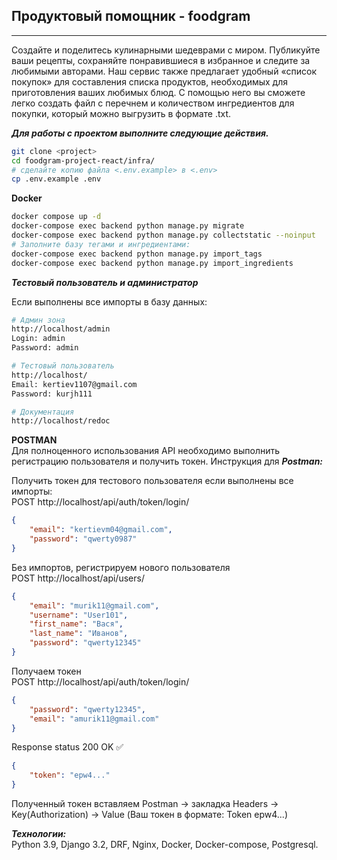  ## Продуктовый помощник - foodgram

---

 Создайте и поделитесь кулинарными шедеврами с миром. Публикуйте ваши рецепты, сохраняйте понравившиеся в избранное и следите за любимыми авторами. Наш сервис также предлагает удобный «список покупок» для составления списка продуктов, необходимых для приготовления ваших любимых блюд. С помощью него вы сможете легко создать файл с перечнем и количеством ингредиентов для покупки, который можно выгрузить в формате .txt.

 ***Для работы с проектом выполните следующие действия.***

 ```bash
git clone <project>
cd foodgram-project-react/infra/
# сделайте копию файла <.env.example> в <.env>
cp .env.example .env
 ```

**Docker**
 ```bash
docker compose up -d
docker-compose exec backend python manage.py migrate
docker-compose exec backend python manage.py collectstatic --noinput
# Заполните базу тегами и ингредиентами:
docker-compose exec backend python manage.py import_tags
docker-compose exec backend python manage.py import_ingredients
```
***Тестовый пользователь и администратор***

Если выполнены все импорты в базу данных:
```bash
# Админ зона
http://localhost/admin
Login: admin
Password: admin

# Тестовый пользователь
http://localhost/
Email: kertiev1107@gmail.com
Password: kurjh111

# Документация
http://localhost/redoc
```
**POSTMAN**  
Для полноценного использования API необходимо выполнить регистрацию пользователя и получить токен. Инструкция для ***Postman:***

Получить токен для тестового пользователя если выполнены все импорты:  
POST http://localhost/api/auth/token/login/
```json
{
    "email": "kertievm04@gmail.com",
    "password": "qwerty0987"
}
```
Без импортов, регистрируем нового пользователя  
POST http://localhost/api/users/
```json
{
    "email": "murik11@gmail.com",
    "username": "User101",
    "first_name": "Вася",
    "last_name": "Иванов",
    "password": "qwerty12345"
}
```
Получаем токен  
POST http://localhost/api/auth/token/login/
```json
{
    "password": "qwerty12345",
    "email": "amurik11@gmail.com"
}
```
Response status 200 OK ✅
```json
{
    "token": "epw4..."
}
```
Полученный токен вставляем Postman -> закладка Headers -> Key(Authorization) -> Value (Ваш токен в формате: Token epw4...)  

***Технологии:***  
Python 3.9, Django 3.2, DRF, Nginx, Docker, Docker-compose, Postgresql.  
<!-- 
***Cервер:***  
https://foodgram.ddnsking.com/  
